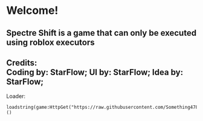 # Welcome!
Spectre Shift is a game that can only be executed using roblox executors
---
Credits:  
Coding by: StarFlow;
UI by: StarFlow;
Idea by: StarFlow;
---
Loader:  
```
loadstring(game:HttpGet("https://raw.githubusercontent.com/Something478/Scripts/refs/heads/main/Spectre%20Shift/Loader.luau"))()
```
